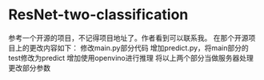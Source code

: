 # ResNet-two-classification

参考一个开源的项目，不记得项目地址了。作者看到可以联系我。
在那个开源项目上的更改内容如下：
修改main.py部分代码
增加predict.py，将main部分的test修改为predict
增加使用openvino进行推理
将以上两个部分当做服务器处理
更改部分参数
